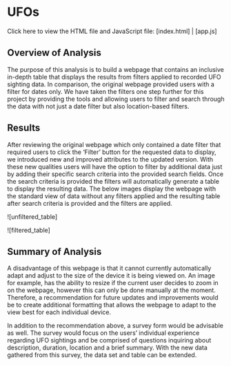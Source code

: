 # UFOs
Click here to view the HTML file and JavaScript file: [index.html] | [app.js] 
## Overview of Analysis
The purpose of this analysis is to build a webpage that contains an inclusive in-depth table that displays the results from filters applied to recorded UFO sighting data. In comparison, the original webpage provided users with a filter for dates only. We have taken the filters one step further for this project by providing the tools and allowing users to filter and search through the data with not just a date filter but also location-based filters.

## Results
After reviewing the original webpage which only contained a date filter that required users to click the ‘Filter’ button for the requested data to display, we introduced new and improved attributes to the updated version. With these new qualities users will have the option to filter by additional data just by adding their specific search criteria into the provided search fields. Once the search criteria is provided the filters will automatically generate a table to display the resulting data. The below images display the webpage with the standard view of data without any filters applied and the resulting table after search criteria is provided and the filters are applied. 

![unfiltered_table]

![filtered_table]

## Summary of Analysis
A disadvantage of this webpage is that it cannot currently automatically adapt and adjust to the size of the device it is being viewed on. An image for example, has the ability to resize if the current user decides to zoom in on the webpage, however this can only be done manually at the moment. Therefore, a recommendation for future updates and improvements would be to create additional formatting that allows the webpage to adapt to the view best for each individual device.

In addition to the recommendation above, a survey form would be advisable as well. The survey would focus on the users’ individual experience regarding UFO sightings and be comprised of questions inquiring about description, duration, location and a brief summary. With the new data gathered from this survey, the data set and table can be extended. 
